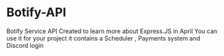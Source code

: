 # Botify-API
Botify Service API Created to learn more about Express.JS in April
You can use it for your project it contains a Scheduler , Payments system and Discord login

